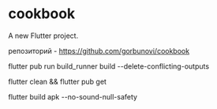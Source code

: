 # cookbook
A new Flutter project.

репозиторий - https://github.com/gorbunovi/cookbook

flutter pub run build_runner build --delete-conflicting-outputs

flutter clean && flutter pub get

flutter build apk --no-sound-null-safety   


